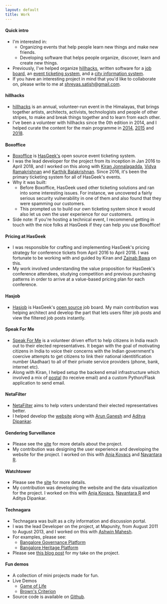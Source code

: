 ```yaml
---
layout: default
title: Work 
---
```


#### Quick intro

* I'm interested in:
  - Organizing events that help people learn new things and make new friends.
  - Developing software that helps people organize, discover, learn and create new things.
* Previously, I've helped organize [hillhacks](https://hillhacks.in/), written software for a [job board](https://hasjob.co), an [event ticketing system](https://github.com/hasgeek/boxoffice), and a [city information system](http://bcity.in/). 
* If you have an interesting project in mind that you'd like to collaborate on, please write to me at <shreyas.satish@gmail.com>.

#### hillhacks

* [hillhacks](https://hillhacks.in/) is an annual, volunteer-run event in the Himalayas, that brings together artists, architects, activists, technologists and people of other stripes, to make and break things together and to learn from each other.
* I've been a volunteer with hillhacks since the 0th edition in 2014, and I helped curate the content for the main programme in [2014](https://attic.hillhacks.in/2014/summary), [2015](https://attic.hillhacks.in/2014/summary) and [2018](https://hillhacks.in/sessions/).

#### Boxoffice

* [Boxoffice](https://github.com/hasgeek/boxoffice) is [HasGeek's](https://hasgeek.com/) open source event ticketing system.
* I was the lead developer for the project from its inception in Jan 2016 to April 2018, and I worked on this along with [Kiran Jonnalagadda](https://twitter.com/jackerhack), [Vidya Ramakrishnan](https://twitter.com/vidya_ramki) and [Karthik Balakrishnan](https://karthikbalakrishnan.com/). Since 2016, it's been the primary ticketing system for all of HasGeek's events.
* Why it was built:
  - Before Boxoffice, HasGeek used other ticketing solutions and ran into some interesting issues. For instance, we uncovered a fairly serious security vulnerability in one of them and also found that they were spamming our customers.
  - This prompted us to build our own ticketing system since it would also let us own the user experience for our customers.
* Side note: If you're hosting a technical event, I recommend getting in touch with the nice folks at HasGeek if they can help you use Boxoffice!

#### Pricing at HasGeek

* I was responsible for crafting and implementing HasGeek's pricing strategy for conference tickets from April 2016 to April 2018. I was fortunate to be working with and guided by Kiran and [Zainab Bawa](https://twitter.com/zainabbawa) on this.
* My work involved understanding the value proposition for HasGeek's conference attendees, studying competition and previous purchasing patterns in order to arrive at a value-based pricing plan for each conference.

#### Hasjob
* [Hasjob](https://hasjob.co) is HasGeek's [open source](https://github.com/hasgeek/hasjob) job board. My main contribution was helping architect and develop the part that lets users filter job posts and view the filtered job posts instantly.

#### Speak For Me

* [Speak For Me](https://www.speakforme.in/mp/?lang=en) is a volunteer driven effort to help citizens in India reach out to their elected representatives. It began with the goal of motivating citizens in India to voice their concerns with the Indian government's coercive attempts to get citizens to link their national identitification number (Aadhaar) to all of their private service providers (phone, bank, internet etc).
* Along with Kiran, I helped setup the backend email infrastructure which involved a mix of [postal](https://github.com/atech/postal) (to receive email) and a custom Python/Flask application to send email.

#### NetaFilter

* [NetaFilter](https://netafilter.in) aims to help voters understand their elected representatives better.
* I helped develop the [website](https://github.com/ocsidlab/netafilter) along with [Arun Ganesh](https://twitter.com/planemad) and [Aditya Dipankar](https://twitter.com/adityadipankar).

#### Gendering Surveillance

* Please see the [site](https://genderingsurveillance.internetdemocracy.in/) for more details about the project.
* My contribution was designing the user experience and developing the website for the project. I worked on this with [Anja Kovacs](https://twitter.com/anjakovacs) and [Nayantara R](https://twitter.com/neintara).

#### Watchtower

* Please see the [site](https://internetdemocracy.in/watchtower/) for more details.
* My contribution was developing the website and the data visualization for the project. I worked on this with [Anja Kovacs](https://twitter.com/anjakovacs), [Nayantara R](https://twitter.com/neintara) and Aditya Dipankar.

#### Technagara

* Technagara was built as a city information and discussion portal.
* I was the lead Developer on the project, at Mapunity, from August 2011 to August 2013, and I worked on this with [Ashwin Mahesh](https://www.ashwinmahesh.in/).
* For examples, please see:
  * [Bangalore Governance Platform](http://bcity.in)
  * [Bangalore Heritage Platform](http://bangaloreheritage.in)
* Please see [this blog post](/blog/technagara) for my take on the project.

#### Fun demos

* A collection of mini projects made for fun.
* Live Demos
  * [Game of Life](/demos/game_of_life)
  * [Brown's Criterion](/demos/brown)
* Source code is available on [Github](https://github.com/shreyas-satish/fun).

